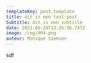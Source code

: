 ```yaml
---
templateKey: post.template
title: dit is een test post
Subtitle: dit is een subtitle
date: 2021-05-28T13:35:56.747Z
image: /img/404.png
auteur: Monique Siemsen
---
```

sdf